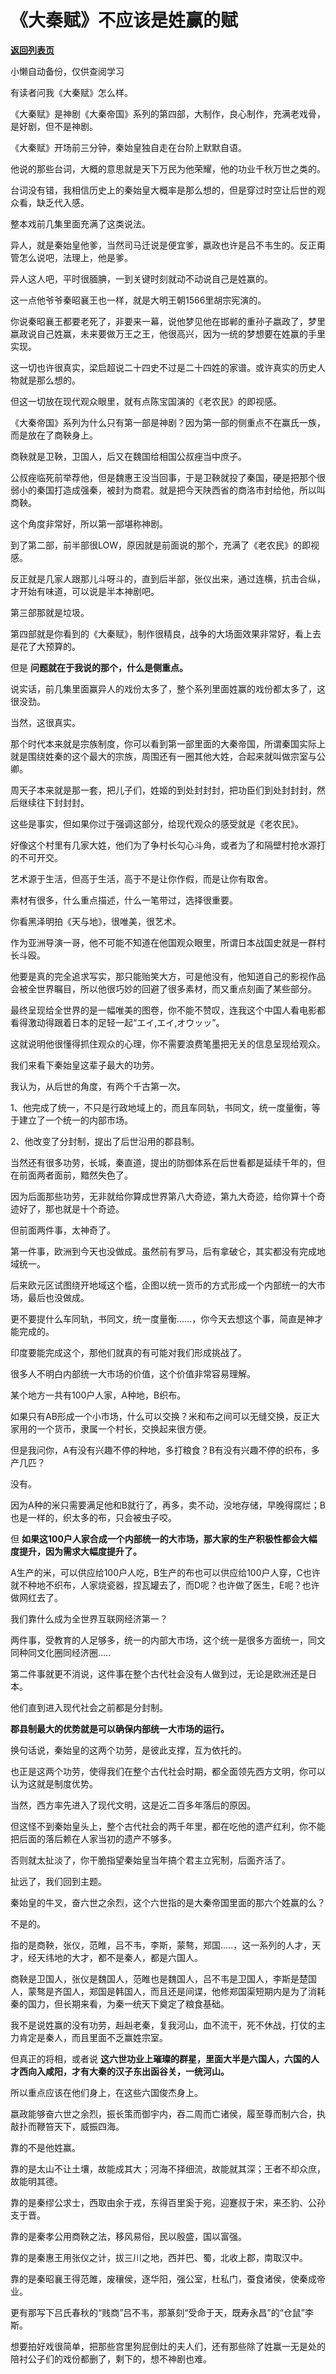 # 《大秦赋》不应该是姓赢的赋

[**返回列表页**](/gzh/记忆承载)

小懒自动备份，仅供查阅学习

有读者问我《大秦赋》怎么样。

  

《大秦赋》是神剧《大秦帝国》系列的第四部，大制作，良心制作，充满老戏骨，是好剧，但不是神剧。

  

《大秦赋》开场前三分钟，秦始皇独自走在台阶上默默自语。

  

他说的那些台词，大概的意思就是天下万民为他荣耀，他的功业千秋万世之类的。

  

台词没有错，我相信历史上的秦始皇大概率是那么想的，但是穿过时空让后世的观众看，缺乏代入感。

  

整本戏前几集里面充满了这类说法。

  

异人，就是秦始皇他爹，当然司马迁说是便宜爹，嬴政也许是吕不韦生的。反正甭管怎么说吧，法理上，他是爹。

  

异人这人吧，平时很腼腆，一到关键时刻就动不动说自己是姓赢的。

  

这一点他爷爷秦昭襄王也一样，就是大明王朝1566里胡宗宪演的。

  

你说秦昭襄王都要老死了，非要来一幕，说他梦见他在邯郸的重孙子嬴政了，梦里嬴政说自己姓赢，未来要做万王之王，他很高兴，因为一统的梦想要在姓赢的手里实现。

  

这一切也许很真实，梁启超说二十四史不过是二十四姓的家谱。或许真实的历史人物就是那么想的。

  

但这一切放在现代观众眼里，就有点陈宝国演的《老农民》的即视感。

  

《大秦帝国》系列为什么只有第一部是神剧？因为第一部的侧重点不在赢氏一族，而是放在了商鞅身上。

  

商鞅就是卫鞅，卫国人，后又在魏国给相国公叔痤当中庶子。

  

公叔痤临死前举荐他，但是魏惠王没当回事，于是卫鞅就投了秦国，硬是把那个很弱小的秦国打造成强秦，被封为商君。就是把今天陕西省的商洛市封给他，所以叫商鞅。

  

这个角度非常好，所以第一部堪称神剧。

  

到了第二部，前半部很LOW，原因就是前面说的那个，充满了《老农民》的即视感。

  

反正就是几家人跟那儿斗呀斗的，直到后半部，张仪出来，通过连横，抗击合纵，才开始有味道，可以说是半本神剧吧。

  

第三部那就是垃圾。

  

第四部就是你看到的《大秦赋》，制作很精良，战争的大场面效果非常好，看上去是花了大预算的。

  

但是 **问题就在于我说的那个，什么是侧重点。**

  

说实话，前几集里面赢异人的戏份太多了，整个系列里面姓赢的戏份都太多了，这很没劲。

  

当然，这很真实。

  

那个时代本来就是宗族制度，你可以看到第一部里面的大秦帝国，所谓秦国实际上就是围绕姓秦的这个最大的宗族，周围还有一圈其他大姓，合起来就叫做宗室与公卿。

  

周天子本来就是那一套，把儿子们，姓姬的到处封封封，把功臣们到处封封封，然后继续往下封封封。

  

这些是事实，但如果你过于强调这部分，给现代观众的感受就是《老农民》。

  

好像这个村里有几家大姓，他们为了争村长勾心斗角，或者为了和隔壁村抢水源打的不可开交。

  

艺术源于生活，但高于生活，高于不是让你作假，而是让你有取舍。

  

素材有很多，什么重点描述，什么一笔带过，选择很重要。

  

你看黑泽明拍《天与地》，很唯美，很艺术。

  

作为亚洲导演一哥，他不可能不知道在他国观众眼里，所谓日本战国史就是一群村长斗殴。

  

他要是真的完全追求写实，那只能贻笑大方，可是他没有，他知道自己的影视作品会被全世界瞩目，所以他很巧妙的回避了很多素材，而又重点刻画了某些部分。

  

最终呈现给全世界的是一幅唯美的图卷，你不能不赞叹，连我这个中国人看电影都看得激动得跟着日本的足轻一起“エイ,エイ,オウッッ”。

  

这就说明他很懂得抓住观众的心理，你不需要浪费笔墨把无关的信息呈现给观众。

  

我们来看下秦始皇这辈子最大的功劳。

  

我认为，从后世的角度，有两个千古第一次。

  

1、他完成了统一，不只是行政地域上的，而且车同轨，书同文，统一度量衡，等于建立了一个统一的内部市场。

  

2、他改变了分封制，提出了后世沿用的郡县制。

  

当然还有很多功劳，长城，秦直道，提出的防御体系在后世看都是延续千年的，但在前面两者面前，黯然失色了。

  

因为后面那些功劳，无非就给你算成世界第八大奇迹，第九大奇迹，给你算十个奇迹好了，那也就是十个奇迹。

  

但前面两件事，太神奇了。

  

第一件事，欧洲到今天也没做成。虽然前有罗马，后有拿破仑，其实都没有完成地域统一。

  

后来欧元区试图绕开地域这个槛，企图以统一货币的方式形成一个内部统一的大市场，最后也没做成。

  

更不要提什么车同轨，书同文，统一度量衡......，你今天去想这个事，简直是神才能完成的。

  

印度要能完成这个，那他们就真的有可能对我们形成挑战了。

  

很多人不明白内部统一大市场的价值，这个价值非常容易理解。

  

某个地方一共有100户人家，A种地，B织布。

  

如果只有AB形成一个小市场，什么可以交换？米和布之间可以无缝交换，反正大家用的一个货币，隶属一个村长，交换起来很方便。

  

但是我问你，A有没有兴趣不停的种地，多打粮食？B有没有兴趣不停的织布，多产几匹？

  

没有。

  

因为A种的米只需要满足他和B就行了，再多，卖不动，没地存储，早晚得腐烂；B也是一样的，织太多的布，只会被虫子咬。

  

但 **如果这100户人家合成一个内部统一的大市场，那大家的生产积极性都会大幅度提升，因为需求大幅度提升了。**

  

A生产的米，可以供应给100户人吃，B生产的布也可以供应给100户人穿，C也许就不种地不织布，人家烧瓷器，捏瓦罐去了，而D呢？也许做了医生，E呢？也许做网红去了。

  

我们靠什么成为全世界互联网经济第一？

  

两件事，受教育的人足够多，统一的内部大市场，这个统一是很多方面统一，同文同种同文化圈同经济圈.....  

  

第二件事就更不消说，这件事在整个古代社会没有人做到过，无论是欧洲还是日本。

  

他们直到进入现代社会之前都是分封制。

  

 **郡县制最大的优势就是可以确保内部统一大市场的运行。**

  

换句话说，秦始皇的这两个功劳，是彼此支撑，互为依托的。

  

也正是这两个功劳，使得我们在整个古代社会时期，都全面领先西方文明，你可以认为这就是制度优势。

  

当然，西方率先进入了现代文明，这是近二百多年落后的原因。

  

但这怪不到秦始皇头上，整个古代社会的两千年里，都在吃他的遗产红利，你不能把后面的落后赖在人家当初的遗产不够多。

  

否则就太扯淡了，你干脆指望秦始皇当年搞个君主立宪制，后面齐活了。

  

扯远了，我们回到主题。

  

秦始皇的牛叉，奋六世之余烈，这个六世指的是大秦帝国里面的那六个姓赢的么？

  

不是的。

  

指的是商鞅，张仪，范睢，吕不韦，李斯，蒙骜，郑国.....，这一系列的人才，天才，经天纬地的大才，都不是秦人，都是六国人。

  

商鞅是卫国人，张仪是魏国人，范睢也是魏国人，吕不韦是卫国人，李斯是楚国人，蒙骜是齐国人，郑国是韩国人，而且还是间谍，他修郑国渠短期内是为了消耗秦的国力，但长期来看，为秦一统天下奠定了粮食基础。

  

我不是说姓赢的没有功劳，赳赳老秦，复我河山，血不流干，死不休战，打仗的主力肯定是秦人，而且里面不乏赢姓宗室。

  

但真正的将相，或者说 **这六世功业上璀璨的群星，里面大半是六国人，六国的人才西向入咸阳，才有大秦的汉子东出函谷关，一统河山。**

  

所以重点应该在他们身上，在这些六国俊杰身上。

  

嬴政能够奋六世之余烈，振长策而御宇内，吞二周而亡诸侯，履至尊而制六合，执敲扑而鞭笞天下，威振四海。

  

靠的不是他姓赢。

  

靠的是太山不让土壤，故能成其大；河海不择细流，故能就其深；王者不却众庶，故能明其德。

  

靠的是秦缪公求士，西取由余于戎，东得百里奚于宛，迎蹇叔于宋，来丕豹、公孙支于晋。

  

靠的是秦孝公用商鞅之法，移风易俗，民以殷盛，国以富强。

  

靠的是秦惠王用张仪之计，拔三川之地，西并巴、蜀，北收上郡，南取汉中。

  

靠的是秦昭襄王得范雎，废穰侯，逐华阳，强公室，杜私门，蚕食诸侯，使秦成帝业。

  

更有那写下吕氏春秋的“贱商”吕不韦，那篆刻“受命于天，既寿永昌”的“仓鼠”李斯。

  

想要拍好戏很简单，把那些宫里狗屁倒灶的夫人们，还有那些除了姓赢一无是处的陪衬公子们的戏份都删了，剩下的，想不神剧也难。

